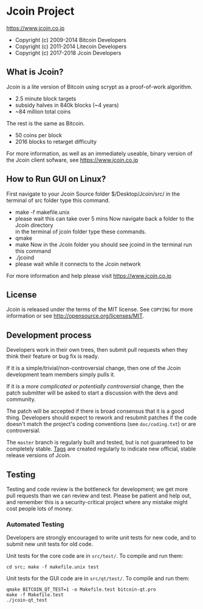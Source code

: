 Jcoin Project
================================

https://www.jcoin.co.jp

- Copyright (c) 2009-2014 Bitcoin Developers
- Copyright (c) 2011-2014 Litecoin Developers
- Copyright (c) 2017-2018 Jcoin Developers

What is Jcoin?
----------------

Jcoin is a lite version of Bitcoin using scrypt as a proof-of-work algorithm.
 - 2.5 minute block targets
 - subsidy halves in 840k blocks (~4 years)
 - ~84 million total coins

The rest is the same as Bitcoin.
 - 50 coins per block
 - 2016 blocks to retarget difficulty

For more information, as well as an immediately useable, binary version of
the Jcoin client sofware, see https://www.jcoin.co.jp

How to Run GUI on Linux?
----------------

First navigate to your Jcoin Source folder $/Desktop/Jcoin/src/
in the terminal of src folder type this command.
 - make -f makefile.unix
 - please wait this can take over 5 mins
 Now navigate back a folder to the Jcoin directory  
in the terminal of jcoin folder type these commands.
 - qmake 
 - make
Now in the Jcoin folder you should see jcoind
in the terminal run this command
 - ./jcoind
 - please wait while it connects to the Jcoin network

For more information and help please visit https://www.jcoin.co.jp

License
-------

Jcoin is released under the terms of the MIT license. See `COPYING` for more
information or see http://opensource.org/licenses/MIT.

Development process
-------------------

Developers work in their own trees, then submit pull requests when they think
their feature or bug fix is ready.

If it is a simple/trivial/non-controversial change, then one of the Jcoin
development team members simply pulls it.

If it is a *more complicated or potentially controversial* change, then the patch
submitter will be asked to start a discussion with the devs and community.

The patch will be accepted if there is broad consensus that it is a good thing.
Developers should expect to rework and resubmit patches if the code doesn't
match the project's coding conventions (see `doc/coding.txt`) or are
controversial.

The `master` branch is regularly built and tested, but is not guaranteed to be
completely stable. [Tags](https://github.com/jcoindev/jcoin/tags) are created
regularly to indicate new official, stable release versions of Jcoin.

Testing
-------

Testing and code review is the bottleneck for development; we get more pull
requests than we can review and test. Please be patient and help out, and
remember this is a security-critical project where any mistake might cost people
lots of money.

### Automated Testing

Developers are strongly encouraged to write unit tests for new code, and to
submit new unit tests for old code.

Unit tests for the core code are in `src/test/`. To compile and run them:

    cd src; make -f makefile.unix test

Unit tests for the GUI code are in `src/qt/test/`. To compile and run them:

    qmake BITCOIN_QT_TEST=1 -o Makefile.test bitcoin-qt.pro
    make -f Makefile.test
    ./jcoin-qt_test

